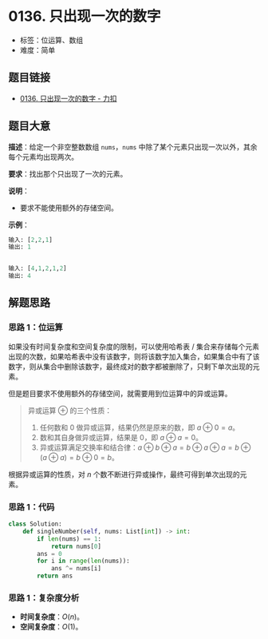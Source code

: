 # 0136. 只出现一次的数字

- 标签：位运算、数组
- 难度：简单

## 题目链接

- [0136. 只出现一次的数字 - 力扣](https://leetcode.cn/problems/single-number/)

## 题目大意

**描述**：给定一个非空整数数组 `nums`，`nums` 中除了某个元素只出现一次以外，其余每个元素均出现两次。

**要求**：找出那个只出现了一次的元素。

**说明**：

- 要求不能使用额外的存储空间。

**示例**：

```python
输入: [2,2,1]
输出: 1


输入: [4,1,2,1,2]
输出: 4
```

## 解题思路

### 思路 1：位运算

如果没有时间复杂度和空间复杂度的限制，可以使用哈希表 / 集合来存储每个元素出现的次数，如果哈希表中没有该数字，则将该数字加入集合，如果集合中有了该数字，则从集合中删除该数字，最终成对的数字都被删除了，只剩下单次出现的元素。

但是题目要求不使用额外的存储空间，就需要用到位运算中的异或运算。

> 异或运算 $\oplus$ 的三个性质：
>
> 1. 任何数和 $0$ 做异或运算，结果仍然是原来的数，即 $a \oplus 0 = a$。
> 2. 数和其自身做异或运算，结果是 $0$，即 $a \oplus a = 0$。
> 3. 异或运算满足交换率和结合律：$a \oplus b \oplus a = b \oplus a \oplus a = b \oplus (a \oplus a) = b \oplus 0 = b$。

根据异或运算的性质，对 $n$ 个数不断进行异或操作，最终可得到单次出现的元素。

### 思路 1：代码

```python
class Solution:
    def singleNumber(self, nums: List[int]) -> int:
        if len(nums) == 1:
            return nums[0]
        ans = 0
        for i in range(len(nums)):
            ans ^= nums[i]
        return ans
```

### 思路 1：复杂度分析

- **时间复杂度**：$O(n)$。
- **空间复杂度**：$O(1)$。